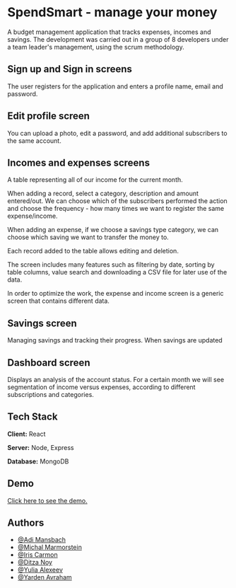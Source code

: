 # SpendSmart - manage your money

A budget management application that tracks expenses, incomes and savings. The development was carried out in a group of 8 developers under a team leader's management, using the scrum methodology.

## Sign up and Sign in screens

The user registers for the application and enters a profile name, email and password.

## Edit profile screen

You can upload a photo, edit a password, and add additional subscribers to the same account.

## Incomes and expenses screens

A table representing all of our income for the current month.

When adding a record, select a category, description and amount entered/out. We can choose which of the subscribers performed the action and choose the frequency - how many times we want to register the same expense/income.

When adding an expense, if we choose a savings type category, we can choose which saving we want to transfer the money to.

Each record added to the table allows editing and deletion.

The screen includes many features such as filtering by date, sorting by table columns, value search and downloading a CSV file for later use of the data.

In order to optimize the work, the expense and income screen is a generic screen that contains different data.

## Savings screen

Managing savings and tracking their progress. When savings are updated

## Dashboard screen

Displays an analysis of the account status. For a certain month we will see segmentation of income versus expenses, according to different subscriptions and categories.



## Tech Stack

**Client:** React

**Server:** Node, Express
 
 **Database:** MongoDB


## Demo

[Click here to see the demo.](https://www.loom.com/share/ade6a7950d4f4a3bac7e1107216d04f1)


## Authors

- [@Adi Mansbach](https://www.github.com/AdiMansbach)
- [@Michal Marmorstein](https://www.github.com/michalmarmorstein)
- [@Iris Carmon](https://www.github.com/icarmon)
- [@Ditza Noy](https://www.github.com/Ditza-Noy)
- [@Yulia Alexeev](https://www.github.com/yuliaalexeev)
- [@Yarden Avraham](https://www.github.com/yardenavraham)
